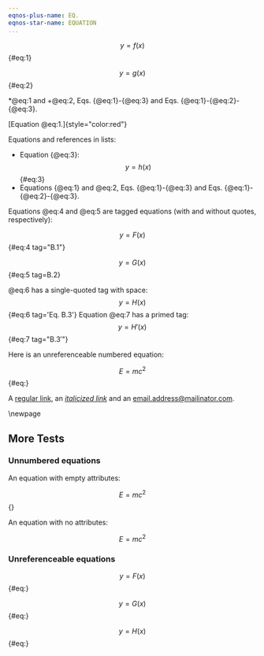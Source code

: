 ```yaml
---
eqnos-plus-name: EQ.
eqnos-star-name: EQUATION
...
```


$$ y = f(x) $$ {#eq:1}

$$ y = g(x) $${#eq:2}

*@eq:1 and +@eq:2, Eqs. {@eq:1}-{@eq:3} and Eqs. {@eq:1}-{@eq:2}-{@eq:3}.

[Equation @eq:1.]{style="color:red"}

Equations and references in lists:

  * Equation {@eq:3}:
    $$ y = h(x) $$ {#eq:3}
  * Equations {@eq:1} and @eq:2, Eqs. {@eq:1}-{@eq:3} and 
    Eqs. {@eq:1}-{@eq:2}-{@eq:3}.

Equations @eq:4 and @eq:5 are tagged equations (with and without quotes, respectively):

$$ y = F(x) $$ {#eq:4 tag="B.1"}

$$ y = G(x) $$ {#eq:5 tag=B.2}

@eq:6 has a single-quoted tag with space:
$$ y = H(x) $$ {#eq:6 tag='Eq. B.3'}
Equation @eq:7 has a primed tag:
$$ y = H'(x) $$ {#eq:7 tag="$\mathrm{B.3'}$"}

Here is an unreferenceable numbered equation:

$$ E = mc^2 $$ {#eq:}

A [regular link](http://example.com/), an [*italicized link*](http://example.com/) and an email.address@mailinator.com.


\newpage

More Tests
----------

### Unnumbered equations ###

An equation with empty attributes:

$$ E = mc^2 $$ {}


An equation with no attributes:

$$ E = mc^2 $$


### Unreferenceable equations ###

$$ y = F(x) $$ {#eq:}

$$ y = G(x) $$ {#eq:}

$$ y = H(x) $$ {#eq:}
